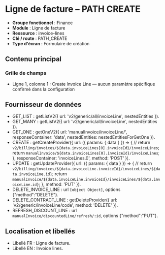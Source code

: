 # Ligne de facture – PATH CREATE

- **Groupe fonctionnel** : Finance
- **Module** : Ligne de facture
- **Ressource** : invoice-lines
- **Clé / route** : PATH_CREATE
- **Type d'écran** : Formulaire de création

## Contenu principal
### Grille de champs
- Ligne 1, colonne 1 : Create Invoice Line — aucun paramètre spécifique confirmé dans la configuration

## Fournisseur de données
- GET_LIST : getListV2({
  url: 'v2/generic/all/invoiceLine',
  nestedEntities
}).
- GET_MANY : getListV2({
  url: 'v2/generic/all/invoiceLine',
  nestedEntities
}).
- GET_ONE : getOneV2({
  url: 'manualInvoice/invoiceLine/',
  responseContainer: 'data',
  nestedEntities: nestedEntitiesForGetOne
}).
- CREATE : getCreateProvider({
  url: ({
    params: {
      data
    }
  }) => {
    // return `v2/billing/invoices/${data.invoiceLines[0].invoiceId}/invoiceLines`;
    return `manualInvoice/${data.invoiceLines[0].invoiceId}/invoiceLines`;
  },
  responseContainer: 'invoiceLines.0',
  method: 'POST'
}).
- UPDATE : getUpdateProvider({
  url: ({
    params: {
      data
    }
  }) => {
    // return `v2/billing/invoices/${data.invoiceLine.invoiceId}/invoiceLines/${data.invoiceLine.id}`;
    return `manualInvoice/${data.invoiceLine.invoiceId}/invoiceLines/${data.invoiceLine.id}`;
  },
  method: 'PUT'
}).
- DELETE_INVOICE_LINE : url `[object Object]`, options {"method":"DELETE"}.
- DELETE_CONTRACT_LINE : getDeleteProvider({
  url: 'v2/generic/invoiceLine/code',
  method: 'DELETE'
}).
- REFRESH_DISCOUNT_LINE : url `manualInvoice/discountedLine/refresh/:id`, options {"method":"PUT"}.

## Localisation et libellés
- Libellé FR : Ligne de facture.
- Libellé EN : Invoice lines.
